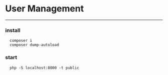 # User Management
--- 
### install 
```shell
  composer i
  composer dump-autoload
```

### start
```shell
  php -S localhost:8000 -t public
```